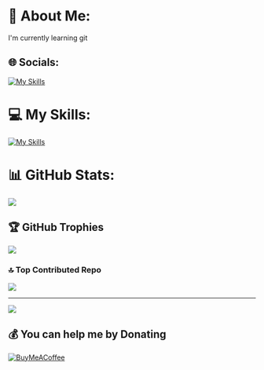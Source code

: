# 💫 About Me:
I'm currently learning git


## 🌐 Socials:
[![My Skills](https://skillicons.dev/icons?i=instagram,discord,gmail,linkedin,twitter,&perline=4)](https://skillicons.dev)

# 💻 My Skills:
[![My Skills](https://skillicons.dev/icons?i=html,css,py,qt,regex,sqlite,selenium,django,git,github,docker,powershell,vscode,windows,kali,mint,linux&perline=4)](https://skillicons.dev)

# 📊 GitHub Stats:
<a href="https://github.com/pyteach369">
  <img src="https://github-stats-alpha.vercel.app/api?username=pyteach369&cc=3E1E68&tc=FFACAC&ic=E45A92&bc=5D2F77">
</a>

## 🏆 GitHub Trophies
![](https://github-profile-trophy.vercel.app/?username=pyteach369&theme=radical&no-frame=false&no-bg=false&margin-w=4)

### 🔝 Top Contributed Repo
![](https://github-contributor-stats.vercel.app/api?username=pyteach369&limit=5&theme=radical&combine_all_yearly_contributions=true)

---
[![](https://visitcount.itsvg.in/api?id=pyteach369&icon=5&color=0)](https://visitcount.itsvg.in)

  ## 💰 You can help me by Donating
  [![BuyMeACoffee](https://img.shields.io/badge/Buy%20Me%20a%20Coffee-ffdd00?style=for-the-badge&logo=buy-me-a-coffee&logoColor=black)](https://buymeacoffee.com/pyteach) 

  
<!-- Proudly created with GPRM ( https://gprm.itsvg.in ) -->
